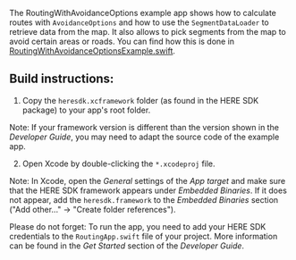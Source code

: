 The RoutingWithAvoidanceOptions example app shows how to calculate routes with `AvoidanceOptions` and how to use the `SegmentDataLoader` to retrieve data from the map.
It also allows to pick segments from the map to avoid certain areas or roads. You can find how this is done in  [RoutingWithAvoidanceOptionsExample.swift](RoutingWithAvoidanceOptions/RoutingWithAvoidanceOptionsExample.swift).

Build instructions:
-------------------

1) Copy the `heresdk.xcframework` folder (as found in the HERE SDK package) to your app's root folder.

Note: If your framework version is different than the version shown in the _Developer Guide_, you may need to adapt the source code of the example app.

2) Open Xcode by double-clicking the `*.xcodeproj` file.

Note: In Xcode, open the _General_ settings of the _App target_ and make sure that the HERE SDK framework appears under _Embedded Binaries_. If it does not appear, add the `heresdk.framework` to the _Embedded Binaries_ section ("Add other..." -> "Create folder references").

Please do not forget: To run the app, you need to add your HERE SDK credentials to the `RoutingApp.swift` file of your project. More information can be found in the _Get Started_ section of the _Developer Guide_.
